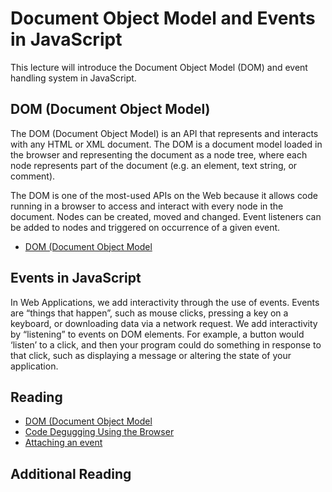 # Document Object Model and Events in JavaScript

This lecture will introduce the Document Object Model (DOM) and event handling system in JavaScript.

## DOM (Document Object Model)
The DOM (Document Object Model) is an API that represents and interacts with any HTML or XML document. The DOM is a document model loaded in the browser and representing the document as a node tree, where each node represents part of the document (e.g. an element, text string, or comment).

The DOM is one of the most-used APIs on the Web because it allows code running in a browser to access and interact with every node in the document. Nodes can be created, moved and changed. Event listeners can be added to nodes and triggered on occurrence of a given event.

- [DOM (Document Object Model](https://developer.mozilla.org/en-US/docs/Glossary/DOM)

## Events in JavaScript
In Web Applications, we add interactivity through the use of events. Events are “things that happen”, such as mouse clicks, pressing a key on a keyboard, or downloading data via a network request. We add interactivity by “listening” to events on DOM elements. For example, a button would ‘listen’ to a click, and then your program could do something in response to that click, such as displaying a message or altering the state of your application.

## Reading
- [DOM (Document Object Model](https://developer.mozilla.org/en-US/docs/Glossary/DOM)
- [Code Degugging Using the Browser](http://javascript.info/debugging-chrome)
- [Attaching an event](https://www.w3schools.com/jsref/met_element_addeventlistener.asp)


## Additional Reading
